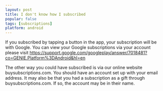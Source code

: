 ```yaml
---
layout: post
title: I don't know how I subscribed
popular: false
tags: [subscriptions]
platform: android
---
```

If you subscribed by tapping a button in the app, your subscription will be with Google. You can view your Google subscriptions via your account please visit https://support.google.com/googleplay/answer/7018481?co=GENIE.Platform%3DAndroid&hl=en

The other way you could have subscribed is via our online website buysubscriptions.com. You should have an account set up with your email address. It may also be that you had a subscription as a gift through buysubscriptions.com. If so, the account may be in their name.
